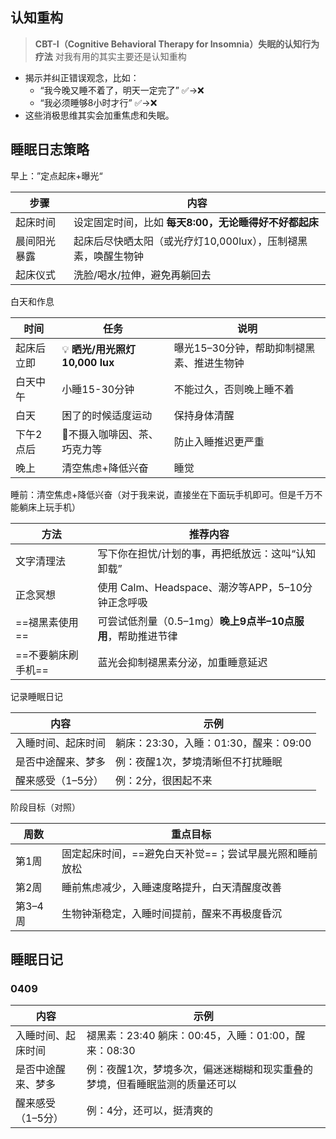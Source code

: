 ## 认知重构

> **CBT-I（Cognitive Behavioral Therapy for Insomnia）失眠的认知行为疗法**
> 对我有用的其实主要还是认知重构

- 揭示并纠正错误观念，比如：
  - “我今晚又睡不着了，明天一定完了” ✅→❌
  - “我必须睡够8小时才行” ✅→❌
- 这些消极思维其实会加重焦虑和失眠。
## 睡眠日志策略
早上：”定点起床+曝光“

| 步骤         | 内容                                                         |
| ------------ | ------------------------------------------------------------ |
| 起床时间     | 设定固定时间，比如 **每天8:00，无论睡得好不好都起床**        |
| 晨间阳光暴露 | 起床后尽快晒太阳（或光疗灯10,000lux），压制褪黑素，唤醒生物钟 |
| 起床仪式     | 洗脸/喝水/拉伸，避免再躺回去                                 |

白天和作息

| 时间       | 任务                          | 说明                                      |
| ---------- | ----------------------------- | ----------------------------------------- |
| 起床后立即 | 💡 **晒光/用光照灯10,000 lux** | 曝光15–30分钟，帮助抑制褪黑素、推进生物钟 |
| 白天中午   | 小睡15-30分钟                 | 不能过久，否则晚上睡不着                  |
| 白天       | 困了的时候适度运动            | 保持身体清醒                              |
| 下午2点后  | 🚫不摄入咖啡因、茶、巧克力等   | 防止入睡推迟更严重                        |
| 晚上       | 清空焦虑+降低兴奋             | 睡觉                                      |

睡前：清空焦虑+降低兴奋（对于我来说，直接坐在下面玩手机即可。但是千万不能躺床上玩手机）

| 方法               | 推荐内容                                                    |
| ------------------ | ----------------------------------------------------------- |
| 文字清理法         | 写下你在担忧/计划的事，再把纸放远：这叫“认知卸载”           |
| 正念冥想           | 使用 Calm、Headspace、潮汐等APP，5–10分钟正念呼吸           |
| ==褪黑素使用==     | 可尝试低剂量（0.5–1mg）**晚上9点半–10点服用**，帮助推进节律 |
| ==不要躺床刷手机== | 蓝光会抑制褪黑素分泌，加重睡意延迟                          |

记录睡眠日记

| 内容               | 示例                                  |
| ------------------ | ------------------------------------- |
| 入睡时间、起床时间 | 躺床：23:30，入睡：01:30，醒来：09:00 |
| 是否中途醒来、梦多 | 例：夜醒1次，梦境清晰但不打扰睡眠     |
| 醒来感受（1–5分）  | 例：2分，很困起不来                   |

阶段目标（对照）

| 周数    | 重点目标                                               |
| ------- | ------------------------------------------------------ |
| 第1周   | 固定起床时间，==避免白天补觉==；尝试早晨光照和睡前放松 |
| 第2周   | 睡前焦虑减少，入睡速度略提升，白天清醒度改善           |
| 第3–4周 | 生物钟渐稳定，入睡时间提前，醒来不再极度昏沉           |

## 睡眠日记

### 0409

| 内容               | 示例                                                         |
| ------------------ | ------------------------------------------------------------ |
| 入睡时间、起床时间 | 褪黑素：23:40 躺床：00:45，入睡：01:00，醒来：08:30          |
| 是否中途醒来、梦多 | 例：夜醒1次，梦境多次，偏迷迷糊糊和现实重叠的梦境，但看睡眠监测的质量还可以 |
| 醒来感受（1–5分）  | 例：4分，还可以，挺清爽的                                    |
